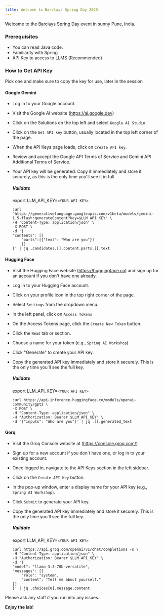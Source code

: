 ```yaml
---
title: Welcome to Barclays Spring Day 2025
---
```


Welcome to the Barclays Spring Day event in sunny Pune, India.

### Prerequisites
 
- You can read Java code.
- Familiarity with Spring
- API Key to access to LLMS (Recommended)

### How to Get API Key

Pick one and make sure to copy the key for use, later in the session

#### Google Gemini

- Log in to your Google account.
- Visit the Google AI website (https://ai.google.dev)
- Click on the Solutions on the top left and select `Google AI Studio`
- Click on the `Get API key` button, usually located in the top left corner of the page.
- When the API Keys page loads, click on `Create API key`.
- Review and accept the Google API Terms of Service and Gemini API Additional Terms of Service.
- Your API key will be generated. Copy it immediately and store it securely, as this is the only time you'll see it in full.

    ##### Validate 

    export LLM_API_KEY=`<YOUR API KEY>`
    ````execute
    curl "https://generativelanguage.googleapis.com/v1beta/models/gemini-1.5-flash:generateContent?key=$LLM_API_KEY" \
    -H 'Content-Type: application/json' \
    -X POST \
    -d '{
    "contents": [{
        "parts":[{"text": "Who are you"}]
        }]
    }' | jq .candidates.[].content.parts.[].text
    ````

#### Hugging Face

- Visit the Hugging Face website (https://huggingface.co) and sign up for an account if you don't have one already.
- Log in to your Hugging Face account.
- Click on your profile icon in the top right corner of the page.
- Select `Settings` from the dropdown menu.
- In the left panel, click on `Access Tokens`
- On the Access Tokens page, click the `Create New Token` button.
- Click the `Read` tab or section.
- Choose a name for your token (e.g., `Spring AI Workshop`)
- Click "Generate" to create your API key.
- Copy the generated API key immediately and store it securely. This is the only time you'll see the full key.

    ##### Validate 

    export LLM_API_KEY=`<YOUR API KEY>`
    ````execute
    curl https://api-inference.huggingface.co/models/openai-community/gpt2 \
    -X POST \
    -H "Content-Type: application/json" \
    -H "Authorization: Bearer $LLM_API_KEY" \
    -d '{"inputs": "Who are you"}' | jq .[].generated_text
    ````

#### Gorq

- Visit the Groq Console website at (https://console.groq.com/)
- Sign up for a new account if you don't have one, or log in to your existing account.
- Once logged in, navigate to the API Keys section in the left sidebar.
- Click on the `Create API Key` button.
- In the pop-up window, enter a display name for your API key (e.g., `Spring AI Workshop`).
- Click `Submit` to generate your API key.
- Copy the generated API key immediately and store it securely. This is the only time you'll see the full key.

    ##### Validate 

    export LLM_API_KEY=`<YOUR API KEY>`
    ````execute
    curl https://api.groq.com/openai/v1/chat/completions -s \
    -H "Content-Type: application/json" \
    -H "Authorization: Bearer $LLM_API_KEY" \
    -d '{
    "model": "llama-3.3-70b-versatile",
    "messages": [{
        "role": "system",
        "content": "Tell me about yourself."
    }]
    }' | jq .choices[0].message.content
    ````

Please ask any staff if you run into any issues.

**Enjoy the lab!**

